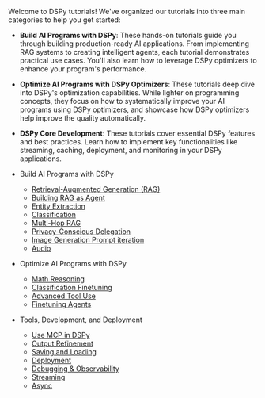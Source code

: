 Welcome to DSPy tutorials! We've organized our tutorials into three main categories to help you get started:

- **Build AI Programs with DSPy**: These hands-on tutorials guide you through building production-ready AI
  applications. From implementing RAG systems to creating intelligent agents, each tutorial demonstrates
  practical use cases. You'll also learn how to leverage DSPy optimizers to enhance your program's performance.

- **Optimize AI Programs with DSPy Optimizers**: These tutorials deep dive into DSPy's optimization capabilities. While
  lighter on programming concepts, they focus on how to systematically improve your AI programs using DSPy
  optimizers, and showcase how DSPy optimizers help improve the quality automatically.

- **DSPy Core Development**: These tutorials cover essential DSPy features and best practices. Learn how to implement
  key functionalities like streaming, caching, deployment, and monitoring in your DSPy applications.


- Build AI Programs with DSPy
    - [Retrieval-Augmented Generation (RAG)](/tutorials/rag/)
    - [Building RAG as Agent](/tutorials/agents/)
    - [Entity Extraction](/tutorials/entity_extraction/)
    - [Classification](/tutorials/classification/)
    - [Multi-Hop RAG](/tutorials/multihop_search/)
    - [Privacy-Conscious Delegation](/tutorials/papillon/)
    - [Image Generation Prompt iteration](/tutorials/image_generation_prompting/)
    - [Audio](/tutorials/audio/)


- Optimize AI Programs with DSPy
    - [Math Reasoning](/tutorials/math/)
    - [Classification Finetuning](/tutorials/classification_finetuning/)
    - [Advanced Tool Use](/tutorials/tool_use/)
    - [Finetuning Agents](/tutorials/games/)

- Tools, Development, and Deployment
    - [Use MCP in DSPy](/tutorials/mcp/)
    - [Output Refinement](/tutorials/output_refinement/best-of-n-and-refine/)
    - [Saving and Loading](/tutorials/saving/)
    - [Deployment](/tutorials/deployment/)
    - [Debugging & Observability](/tutorials/observability/)
    - [Streaming](/tutorials/streaming/)
    - [Async](/tutorials/async/)


